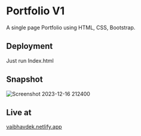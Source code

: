 
# Portfolio V1

A single page Portfolio using HTML, CSS, Bootstrap.

## Deployment

Just run Index.html

## Snapshot 

![Screenshot 2023-12-16 212400](https://github.com/vaibhavdekatey/PortfolioV1/assets/57607581/229097a4-a93a-45d5-9e03-3b24c2d387be)

## Live at

[vaibhavdek.netlify.app](https://vaibhavdek.netlify.app/)


